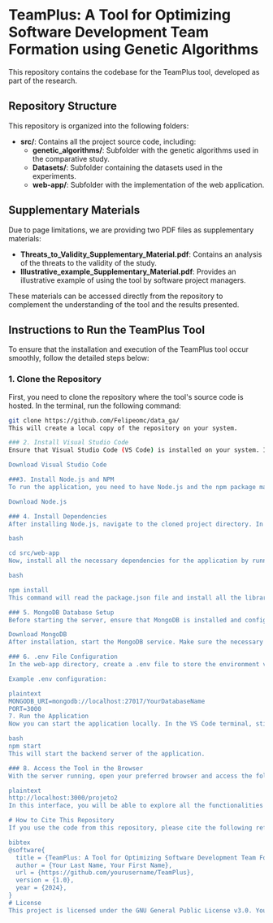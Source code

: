 # TeamPlus: A Tool for Optimizing Software Development Team Formation using Genetic Algorithms

This repository contains the codebase for the TeamPlus tool, developed as part of the research.

## Repository Structure

This repository is organized into the following folders:

- **src/**: Contains all the project source code, including:
  - **genetic_algorithms/**: Subfolder with the genetic algorithms used in the comparative study.
  - **Datasets/**: Subfolder containing the datasets used in the experiments.
  - **web-app/**: Subfolder with the implementation of the web application.

## Supplementary Materials

Due to page limitations, we are providing two PDF files as supplementary materials:

- **Threats_to_Validity_Supplementary_Material.pdf**: Contains an analysis of the threats to the validity of the study.
- **Illustrative_example_Supplementary_Material.pdf**: Provides an illustrative example of using the tool by software project managers.

These materials can be accessed directly from the repository to complement the understanding of the tool and the results presented.

## Instructions to Run the TeamPlus Tool

To ensure that the installation and execution of the TeamPlus tool occur smoothly, follow the detailed steps below:

### 1. Clone the Repository

First, you need to clone the repository where the tool's source code is hosted. In the terminal, run the following command:

```bash
git clone https://github.com/Felipeomc/data_ga/
This will create a local copy of the repository on your system.

### 2. Install Visual Studio Code
Ensure that Visual Studio Code (VS Code) is installed on your system. If you haven't installed it yet, you can download and install it from the official website:

Download Visual Studio Code

###3. Install Node.js and NPM
To run the application, you need to have Node.js and the npm package manager installed. Download and install the latest version of Node.js, which includes npm:

Download Node.js

### 4. Install Dependencies
After installing Node.js, navigate to the cloned project directory. In the VS Code terminal (or any terminal of your choice), go to the web-app folder:

bash

cd src/web-app
Now, install all the necessary dependencies for the application by running the command:

bash

npm install
This command will read the package.json file and install all the libraries and modules required for the application to function.

### 5. MongoDB Database Setup
Before starting the server, ensure that MongoDB is installed and configured on your environment. If necessary, install MongoDB from the official website:

Download MongoDB
After installation, start the MongoDB service. Make sure the necessary database for the project is loaded, containing the historical project data. If you need a data dump, check the supplementary documentation or contact the author.

### 6. .env File Configuration
In the web-app directory, create a .env file to store the environment variables needed for the application setup, including the MongoDB connection URL and other configurations specific to the project management system API.

Example .env configuration:

plaintext
MONGODB_URI=mongodb://localhost:27017/YourDatabaseName
PORT=3000
7. Run the Application
Now you can start the application locally. In the VS Code terminal, still in the web-app folder, run:

bash
npm start
This will start the backend server of the application.

### 8. Access the Tool in the Browser
With the server running, open your preferred browser and access the following URL to view the tool:

plaintext
http://localhost:3000/projeto2
In this interface, you will be able to explore all the functionalities of TeamPlus and navigate through the different pages of the application.

# How to Cite This Repository
If you use the code from this repository, please cite the following reference:

bibtex
@software{
  title = {TeamPlus: A Tool for Optimizing Software Development Team Formation using Genetic Algorithms},
  author = {Your Last Name, Your First Name},
  url = {https://github.com/yourusername/TeamPlus},
  version = {1.0},
  year = {2024},
}
# License
This project is licensed under the GNU General Public License v3.0. You can find the full text of the license in the LICENSE file in this repository.
